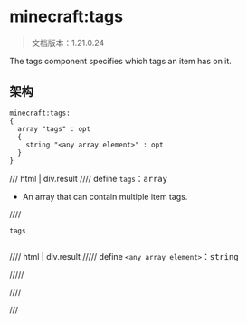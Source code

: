 # minecraft:tags

> 文档版本：1.21.0.24

The tags component specifies which tags an item has on it.

## 架构

```mcschema
minecraft:tags:
{
  array "tags" : opt
  {
    string "<any array element>" : opt
  }
}

```

/// html | div.result
//// define
`tags`：<samp>array</samp>

- An array that can contain multiple item tags.


////

<div class="language-text highlight"><span class="filename"><code>tags</code></span><pre id="__code_1"><span></span></pre></div>

//// html | div.result
///// define
`<any array element>`：<samp>string</samp>


/////


////


///

